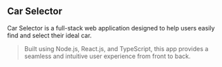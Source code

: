 ## Car Selector
Car Selector is a full-stack web application designed to help users easily find and select their ideal car. 
> Built using Node.js, React.js, and TypeScript, this app provides a seamless and intuitive user experience from front to back.